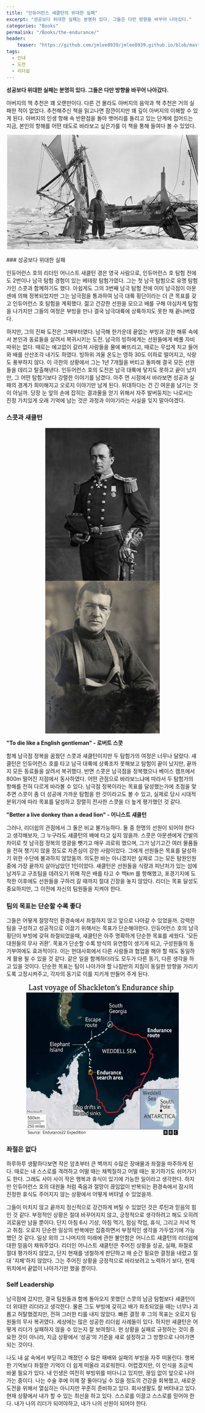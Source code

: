```yaml
---
title: "인듀어런스 섀클턴의 위대한 실패"
excerpt: "성공보다 위대한 실패는 분명히 있다. 그들은 다만 방향을 바꾸어 나아갔다."
categories: "Books"
permalink: "/Books/the-endurance/"
header: 
    teaser: "https://github.com/jmlee8939/jmlee8939.github.io/blob/master/assets/images/books/the_endurance/broken_ship.png?raw=true"
tags:
  - 인내
  - 도전
  - 리더쉽
---
```


**성공보다 위대한 실패는 분명히 있다. 그들은 다만 방향을 바꾸어 나아갔다.**

아버지의 책 추천은 꽤 오랜만이다. 다른 건 몰라도 아버지의 음악과 책 추천은 거의 실패한 적이 없었다. 추천해주신 책을 읽고나면 잠깐이지만 꽤 깊이 아버지의 이해할 수 있게 된다. 아버지의 인생 항해 속 반환점을 돌아 뱃머리를 돌리고 있는 단계에 접어드는 지금, 본인의 항해를 어떤 태도로 바라보고 싶은가를 이 책을 통해 들여다 볼 수 있었다.  

<p align="center">
<img src= "https://github.com/jmlee8939/jmlee8939.github.io/blob/master/assets/images/books/the_endurance/broken_ship.png?raw=true" width = 500 height = 300>
</p>
### 성공보다 위대한 실패

인듀어런스 호의 리더인 어니스트 새클턴 경은 영국 사람으로, 인듀어런스 호 탐험 전에도 2번이나 남극 탐험 경험이 있는 베테랑 탐험가였다. 그는 첫 남극 탐험으로 유명 탐험가인 스콧과 함께하기도 했다. 아쉽게도 그의 3번째 남극 탐험 전에 이미 남극점이 아문센에 의해 정복되었지만 그는 남극점을 통과하여 남극 대륙 횡단이라는 더 큰 목표를 갖고 인듀어런스 호 탐험을 계획했다. 젊고 건강한 선원을 모으고 배를 구해 야심차게 탐험을 나가지만 그들의 여정은 부빙을 만나 결국 남극대륙에 상륙하지도 못한 채 끝나버렸다.

하지만, 그의 진짜 도전은 그때부터였다. 남극해 한가운데 끝없는 부빙과 강한 해류 속에서 본인과 동료들을 살려서 복귀시키는 도전. 남극의 빙하에게는 선원들에게 베풀 자비 따위는 없다. 때로는 예고없이 갈라져 사람들을 물에 빠뜨리고, 때로는 무섭게 치고 들어와 배를 산산조각 내기도 하였다. 빙하위 겨울 온도는 영하 30도 이하로 떨어지고, 식량도 풍부하지 않다. 이 극한의 상황에서 그는 1년 7개월을 버티고 돌파해 결국 모든 선원들을 데리고 탈출해낸다. 인듀어런스 호의 도전은 남극 대륙에 닿지도 못하고 끝이 났지만, 그 어떤 탐험기보다 강렬한 이야기를 남겼다. 아주 먼 시점에서 바라보면 성공과 실패의 경계가 희미해지고 오로지 이야기만 남게 된다. 위대하다는 건 긴 여운을 남기는 것이 아닐까. 당장 눈 앞의 손에 잡히는 결과물을 얻기 위해서 자주 발버둥치는 나로서는 진정 가치있게 오래 기억에 남는 것은 과정과 이야기라는 사실을 잊지 말아야겠다.   
### 스콧과 섀클턴

<p align="center">
<img src= "https://github.com/jmlee8939/jmlee8939.github.io/blob/master/assets/images/books/the_endurance/로버트_스콧.png?raw=true" align="center" width = 300 height = 400>
<img src= "https://github.com/jmlee8939/jmlee8939.github.io/blob/master/assets/images/books/the_endurance/어니스트_섀클턴.png?raw=true" align="center" width = 300 height = 400>
</p>

**"To die like a English gentleman" - 로버트 스콧** 

함께 남극점 정복을 꿈꿨던 스콧과 섀클턴이지만 두 탐험가의 여정은 너무나 달랐다. 섀클턴은 인듀어런스 호를 타고 남극 대륙에 상륙조차 못해보고 탐험이 끝이 났지만, 끝까지 모든 동료들을 살려서 복귀했다. 반면 스콧은 남극점을 정복했으나 베이스 캠프에서 800m 떨어진 지점에서 동사하였다. 어떤 관점으로 바라보느냐에 따라서 두 탐험가의 항해를 전혀 다르게 바라볼 수 있다. 남극점 정복이라는 목표를 달성했는가에 초점을 맞추면 스콧이 좀 더 성공에 가까운 탐험을 한 것이라고도 볼 수 있고, 실제로 당시 시대적 분위기에 따라 목표를 달성하고 장렬히 전사한 스콧을 더 높게 평가했던 것 같다.

**"Better a live donkey than a dead lion" - 어니스트 섀클턴**

 그러나, 리더쉽의 관점에서 그 둘은 비교 불가능하다. 둘 중 한명의 선원이 되어야 한다고 생각해보자, 그 누구라도 섀클턴의 배에 타고 싶지 않을까. 스콧은 아문센에게 간발의 차이로 첫 남극점 정복의 영광을 뺏기고 매우 괴로워 했으며, 그가 남기고간 여러 물품들을 전혀 챙기지 않을 정도로 자존심이 강한 사람이었다. 그에게 선원들은 목표를 달성하기 위한 수단에 불과하지 않았을까. 의도한 바는 아니겠지만 실제로 그는 모든 탐원인원 중에 가장 끝까지 살아남았던 1인이었다. 섀클턴은 선원들을 식량과 피난처가 있는 섬에 남겨두고 구조팀을 데려오기 위해 작은 배를 타고 수 백km 를 항해했고, 포경기지에 도착한 이후에도 선원들을 구하러 갈 때까지 절대 긴장을 놓지 않았다. 리더는 목표 달성도 중요하지만, 그 이전에 자신의 팀원들을 지켜야 한다. 

### 팀의 목표는 단순할 수록 좋다

그들은 어떻게 절망적인 환경속에서 좌절하지 않고 앞으로 나아갈 수 있었을까. 강력한 팀을 구성하고 성공적으로 이끌기 위해서는 목표가 단순해야한다. 인듀어런스 호의 남극횡단이 부빙에 갖혀 좌절되었을때, 섀클턴은 아주 명확하게 단순한 목표를 세웠다. '모든 대원들의 무사 귀환'. 목표가 단순할 수록 방식의 유연함이 생기게 되고, 구성원들의 동기부여에도 효과적이다. 이는 현대사회에서 다른 사람들과 협업을 해야 할 때도 동일하게 활용 될 수 있을 것 같다. 같은 일을 함께하더라도 모두가 다른 동기, 다른 생각을 하고 있을 것이다. 단순한 목표는 팀이 나아가야 할 나침반의 지침이 동일한 방향을 가리키도록 고정시켜주고, 각자의 동기로 이를 지키게 만들어 주게 된다.   

<p align="center">
<img src= "https://github.com/jmlee8939/jmlee8939.github.io/blob/master/assets/images/books/the_endurance/endurance_route.png?raw=true" align="center" width = 400 height = 400>
</p>

### 좌절은 없다

하루하루 생활하다보면 작은 암초부터 큰 벽까지 수많은 장애물과 좌절을 마주하게 된다. 때로는 내 스스로를 격려하고 어떨 때는 채찍질하고 어떨 때는 포기하기도 쉬어가기도 한다. 그래도 사이 사이 작은 행복과 휴식이 있기에 가능한 일이라고 생각한다. 하지만 인듀어런스 호의 대원들 처럼 죽음과 절망이 끊임없이 반복되는 환경속에서 잠시의 진정한 휴식도 주어지지 않는 상황에서 어떻게 버텨낼 수 있었을까.

그들이 미치지 않고 끝까지 정신적으로 강건하게 버틸 수 있었던 것은 루틴과 믿음의 힘인 것 같다. 부정적인 상황은 절대 바꾸어지지 않고, 긍정적으로 생각하려고 해도 오히려 괴로움만 남을 뿐이다. 단지 아침 6시 기상, 아침 먹기, 점심 작업, 휴식, 그리고 저녁 먹고 취침. 오로지 단순한 일상의 반복에만 집중하면서 부정적인 생각을 가두었기에 가능했던 것 같다. 일상 외의 그 나머지의 미래에 관한 불안함은 어니스트 섀클턴의 리더쉽에 대한 믿음이 채워주었다. 리더인 어니스트 섀클턴은 주어진 상황을 성공, 실패, 좌절로 절대 평가하지 않았고, 단지 현재를 냉철하게 판단하고 매 순간 필요한 결정을 내렸고 절대 '지체'하지 않았다. 그는 주어진 상황을 긍정적으로 바라보려고 노력하기 보다, 현재 위치에서 끝없이 나아가기만 했을 뿐이다.

### Self Leadership
 
 남극점에 갔지만, 결국 팀원들과 함께 돌아오지 못했던 스콧의 남금 탐험보다 섀클턴이 더 위대한 리더라고 생각한다. 물론 그도 부빙에 갖히고 배가 좌초되었을 때는 너무나 괴롭고 허탈했겠지만, 전혀 그러한 티를 내지 않았다. 빠른 결정 후 그의 목표는 오로지 팀원들의 무사 복귀였다. 세상에는 많은 성공한 리더쉽 사례들이 있다. 하지만 섀클턴은 어떻게 리더가 실패하지 않을 수 있는지 잘 보여줬다. 현 상황을 실패로 규정하는 것이 중요한 것이 아니라, 지금 상황에서 ‘성공’의 기준을 새로 설정하고 그 방향으로 나아가면 되는 것이다.

나도 내 삶 속에서 부딛히고 깨졌던 수 많은 패배와 실패의 부빙을 자주 떠올린다. 행복한 기억보다 좌절한 기억이 더 쉽게 떠올라 괴로워한다. 어렵겠지만, 이 인식을 조금씩 바꿀 필요가 있다. 내 인생은 여전히 부빙위를 떠다니고 있지만, 끊임 없이 앞으로 나아가는 중이다. 나는 수술 후에 이제 잘 돌아다닐 수 있을 정도의 건강을 회복했고, 새로운 도전을 위해서 열심히는 아니지만 꾸준히 준비하고 있다. 회사생활도 잘 버텨내고 있다. 현재 상황에서 내가 할 수 있는 최선을 하고 있다. 스스로를 이끌고 스스로를 믿어야 한다. 내가 나의 리더가 되어야하고, 내가 나의 선원이 되어야 한다.